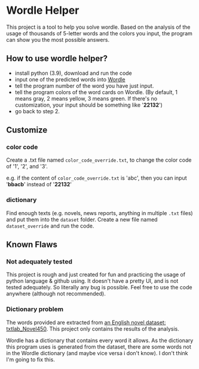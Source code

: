 # Wordle Helper
This project is a tool to help you solve wordle. Based on the analysis of the usage of thousands of 5-letter words and the colors you input, the program can show you the most possible answers.

## How to use wordle helper?

- install python (3.9), download and run the code
- input one of the predicted words into [Wordle](https://www.powerlanguage.co.uk/wordle/)
- tell the program number of the word you have just input.
- tell the program colors of the word cards on Wordle. (By default, 1 means gray, 2 means yellow, 3 means green. If there's no customization, your input should be something like '**22132**')
- go back to step 2.

## Customize
### color code
Create a .txt file named `color_code_override.txt`, to change the color code of '1', '2', and '3'.

e.g. if the content of `color_code_override.txt` is 'abc', then you can input '**bbacb**' instead of '**22132**'

### dictionary
Find enough texts (e.g. novels, news reports, anything in multiple `.txt` files) and put them into the `dataset` folder. Create a new file named `dataset_override` and run the code.

## Known Flaws
### Not adequately tested
This project is rough and just created for fun and practicing the usage of python language & github using. It doesn't have a pretty UI, and is not tested adequately. So literally any bug is possible. Feel free to use the code anywhere (although not recommended).

### Dictionary problem
The words provided are extracted from [an English novel dataset: txtlab_Novel450](https://figshare.com/articles/dataset/txtlab_Novel450/2062002/1). This project only contains the results of the analysis.

Wordle has a dictionary that contains every word it allows. As the dictionary this program uses is generated from the dataset, there are some words not in the Wordle dictionary (and maybe vice versa i don't know). I don't think I'm going to fix this.
